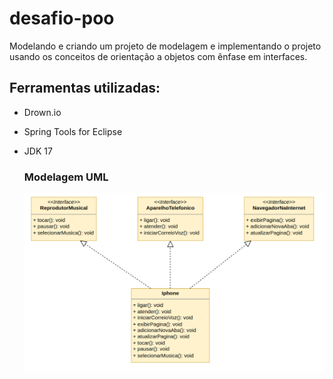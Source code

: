 # desafio-poo
Modelando e criando um projeto de modelagem e implementando o projeto usando os conceitos de orientação a objetos com ênfase em interfaces.

## Ferramentas utilizadas:
- Drown.io
- Spring Tools for Eclipse
- JDK 17

  ### Modelagem UML
  ![Modelo UML da classe Iphone implementando as interfaces Aparelho Telefônico, Navegador na Internet e Reprodutor Musical.](https://github.com/walterdevreis/Desafio-POO/blob/main/src/img/Captura%20de%20tela%20de%202023-10-15%2018-28-45.png)
